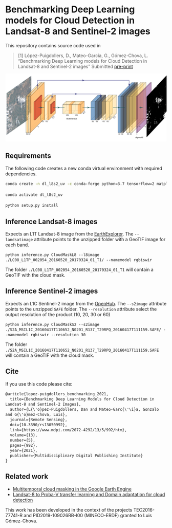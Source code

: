 # Benchmarking Deep Learning models for Cloud Detection in Landsat-8 and Sentinel-2 images

This repository contains source code used in

> [1] López-Puigdollers, D., Mateo-García, G., Gómez-Chova, L. “Benchmarking Deep Learning models for Cloud Detection in Landsat-8 and Sentinel-2 images” Submitted [pre-print](https://arxiv.org/abs/xxxx.xxxxx)

![NN architecture](figs/neural_network.png)

## Requirements

The following code creates a new conda virtual environment with required dependencies.

```bash
conda create -n dl_l8s2_uv -c conda-forge python=3.7 tensorflow=2 matplotlib --y

conda activate dl_l8s2_uv

python setup.py install

```

## Inference Landsat-8 images

Expects an L1T Landsat-8 image from the [EarthExplorer](https://earthexplorer.usgs.gov/).
The `--landsatimage` attribute points to the unzipped folder with a GeoTIF image for each band.

```
python inference.py CloudMaskL8 --l8image ./LC08_L1TP_002054_20160520_20170324_01_T1/ --namemodel rgbiswir
```
The folder `./LC08_L1TP_002054_20160520_20170324_01_T1` will contain a GeoTIF with the cloud mask.

## Inference Sentinel-2 images

Expects an L1C Sentinel-2 image from the [OpenHub](https://scihub.copernicus.eu/dhus).
The `--s2image` attribute points to the unzipped `SAFE` folder. The `--resolution` attribute select the output resolution of the product (10, 20, 30 or 60)

```
python inference.py CloudMaskS2 --s2image ./S2A_MSIL1C_20160417T110652_N0201_R137_T29RPQ_20160417T111159.SAFE/ --namemodel rgbiswir --resolution 30
```
The folder `./S2A_MSIL1C_20160417T110652_N0201_R137_T29RPQ_20160417T111159.SAFE` will contain a GeoTIF with the cloud mask.


## Cite

If you use this code please cite:

```
@article{lopez-puigdollers_benchmarking_2021,
  title={Benchmarking Deep Learning Models for Cloud Detection in Landsat-8 and Sentinel-2 Images},
  author={L{\'o}pez-Puigdollers, Dan and Mateo-Garc{\'\i}a, Gonzalo and G{\'o}mez-Chova, Luis},
  journal={Remote Sensing},
  doi={10.3390/rs13050992},
  link={https://www.mdpi.com/2072-4292/13/5/992/htm},
  volume={13},
  number={5},
  pages={992},
  year={2021},
  publisher={Multidisciplinary Digital Publishing Institute}
}
```

## Related work

* [Multitemporal cloud masking in the Google Earth Engine](https://github.com/IPL-UV/ee_ipl_uv)
* [Landsat-8 to Proba-V transfer learning and Domain adaptation for cloud detection](https://github.com/IPL-UV/pvl8dagans)

This work has been developed in the context of the projects TEC2016-77741-R and PID2019-109026RB-I00 (MINECO-ERDF) granted to Luis Gómez-Chova.
